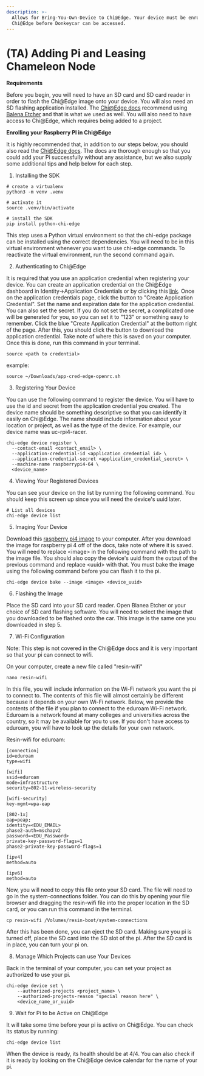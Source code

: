 ```yaml
---
description: >-
  Allows for Bring-You-Own-Device to Chi@Edge. Your device must be enrolled in
  Chi@Edge before Donkeycar can be accessed.
---
```


# (TA) Adding Pi and Leasing Chameleon Node

**Requirements**

Before you begin, you will need to have an SD card and SD card reader in order to flash the Chi@Edge image onto your device. You will also need an SD flashing application installed. The [Chi@Edge docs](https://chameleoncloud.gitbook.io/chi-edge/) recommend using [Balena Etcher](https://etcher.balena.io/) and that is what we used as well. You will also need to have access to Chi@Edge, which requires being added to a project.

**Enrolling your Raspberry PI in Chi@Edge**

It is highly recommended that, in addition to our steps below, you should also read the [Chi@Edge docs](https://chameleoncloud.gitbook.io/chi-edge/). The docs are thorough enough so that you could add your Pi successfully without any assistance, but we also supply some additional tips and help below for each step.

1. Installing the SDK

```
# create a virtualenv
python3 -m venv .venv

# activate it
source .venv/bin/activate

# install the SDK
pip install python-chi-edge
```

This step uses a Python virtual environment so that the chi-edge package can be installed using the correct dependencies. You will need to be in this virtual environment whenever you want to use chi-edge commands. To reactivate the virtual environment, run the second command again.

2. Authenticating to Chi@Edge

It is required that you use an application credential when registering your device. You can create an application credential on the Chi@Edge dashboard in Identity->Application Credentials or by clicking this [link](https://chi.edge.chameleoncloud.org/identity/application\_credentials/). Once on the application credentials page, click the button to "Create Application Credential". Set the name and expiration date for the application credential. You can also set the secret. If you do not set the secret, a complicated one will be generated for you, so you can set it to "123" or something easy to remember. Click the blue "Create Application Credential" at the bottom right of the page. After this, you should click the button to download the application credential. Take note of where this is saved on your computer. Once this is done, run this command in your terminal.

```
source <path to credential>
```

example:

```
source ~/Downloads/app-cred-edge-openrc.sh
```

3. Registering Your Device

You can use the following command to register the device. You will have to use the id and secret from the application credential you created. The device name should be something descriptive so that you can identify it easily on Chi@Edge. The name should include information about your location or project, as well as the type of the device. For example, our device name was uc-rpi4-racer.

```
chi-edge device register \
  --contact-email <contact_email> \
  --application-credential-id <application_credential_id> \
  --application-credential-secret <application_credential_secret> \
  --machine-name raspberrypi4-64 \
  <device_name>
```

4. Viewing Your Registered Devices

You can see your device on the list by running the following command. You should keep this screen up since you will need the device's uuid later.

```
# List all devices
chi-edge device list
```

5. Imaging Your Device

Download this [raspberry pi4 image](https://api.balena-cloud.com/download?deviceType=raspberrypi4-64\&version=2.91.1\&fileType=.zip) to your computer. After you download the image for raspberry pi 4 off of the docs, take note of where it is saved. You will need to replace \<image> in the following command with the path to the image file. You should also copy the device's uuid from the output of the previous command and replace \<uuid> with that. You must bake the image using the following command before you can flash it to the pi.

```
chi-edge device bake --image <image> <device_uuid>
```

6. Flashing the Image

Place the SD card into your SD card reader. Open Blanea Etcher or your choice of SD card flashing software. You will need to select the image that you downloaded to be flashed onto the car. This image is the same one you downloaded in step 5.

7. Wi-Fi Configuration

Note: This step is not covered in the Chi@Edge docs and it is very important so that your pi can connect to wifi.

On your computer, create a new file called "resin-wifi"

```
nano resin-wifi
```

In this file, you will include information on the Wi-Fi network you want the pi to connect to. The contents of this file will almost certainly be different because it depends on your own Wi-Fi network. Below, we provide the contents of the file if you plan to connect to the eduroam Wi-Fi network. Eduroam is a network found at many colleges and universities across the country, so it may be available for you to use. If you don't have access to eduroam, you will have to look up the details for your own network.

Resin-wifi for eduroam:

```
[connection]
id=eduroam
type=wifi

[wifi]
ssid=eduroam
mode=infrastructure
security=802-11-wireless-security

[wifi-security]
key-mgmt=wpa-eap

[802-1x]
eap=peap;
identity=<EDU_EMAIL>
phase2-auth=mschapv2
password=<EDU_Password>
private-key-password-flags=1
phase2-private-key-password-flags=1

[ipv4]
method=auto

[ipv6]
method=auto
```

Now, you will need to copy this file onto your SD card. The file will need to go in the system-connections folder. You can do this by opening your file browser and dragging the resin-wifi file into the proper location in the SD card, or you can run this command in the terminal.

```
cp resin-wifi /Volumes/resin-boot/system-connections
```

After this has been done, you can eject the SD card. Making sure you pi is turned off, place the SD card into the SD slot of the pi. After the SD card is in place, you can turn your pi on.

8. Manage Which Projects can use Your Devices

Back in the terminal of your computer, you can set your project as authorized to use your pi.

```
chi-edge device set \
    --authorized-projects <project_name> \
    --authorized-projects-reason "special reason here" \
    <device_name_or_uuid>
```

9. Wait for Pi to be Active on Chi@Edge

It will take some time before your pi is active on Chi@Edge. You can check its status by running:

```
chi-edge device list
```

When the device is ready, its health should be at 4/4. You can also check if it is ready by looking on the Chi@Edge device calendar for the name of your pi.
